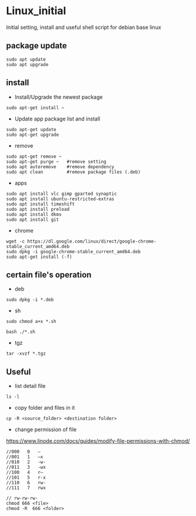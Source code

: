 # Linux_initial
Initial setting, install and useful shell script for debian base linux

## package update
```Shell
sudo apt update
sudo apt upgrade
```

## install

* Install/Upgrade the newest package
```Shell
sudo apt-get install ~
```
* Update app package list and install
```Shell
sudo apt-get update
sudo apt-get upgrade
```

* remove
```Shell
sudo apt-get remove ~
sudo apt-get purge ~   #remove setting
sudo apt autoremove    #remove dependency
sudo apt clean         #remove package files (.deb)
```

* apps
```Shell
sudo apt install vlc gimp gparted synaptic
sudo apt install ubuntu-restricted-extras
sudo apt install timeshift
sudo apt install preload
sudo apt install dkms
sudo apt install git
```

* chrome
```Shell
wget -c https://dl.google.com/linux/direct/google-chrome-stable_current_amd64.deb
sudo dpkg -i google-chrome-stable_current_amd64.deb
sudo apt-get install (-f)
```

## certain file's operation

* deb
```Shell
sudo dpkg -i *.deb
```

* sh
```Shell
sudo chmod a+x *.sh
```
```Shell
bash ./*.sh
```

* tgz
```Shell
tar -xvzf *.tgz
```

## Useful

* list detail file
```Shell
ls -l
```

* copy folder and files in it
```Shell
cp -R <source_folder> <destination folder>
```

* change permission of file

https://www.linode.com/docs/guides/modify-file-permissions-with-chmod/
```Shell
//000	0	—
//001	1	–x
//010	2	-w-
//011	3	-wx
//100	4	r–
//101	5	r-x
//110	6	rw-
//111	7	rwx

// rw-rw-rw-
chmod 666 <file>
chmod -R  666 <folder>
```



